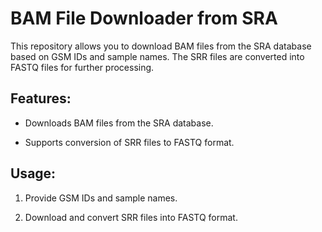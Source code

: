 BAM File Downloader from SRA
============================

This repository allows you to download BAM files from the SRA database based on GSM IDs and sample names. The SRR files are converted into FASTQ files for further processing.

Features:
---------

*   Downloads BAM files from the SRA database.
    
*   Supports conversion of SRR files to FASTQ format.
    

Usage:
------

1.  Provide GSM IDs and sample names.
    
2.  Download and convert SRR files into FASTQ format.
    

